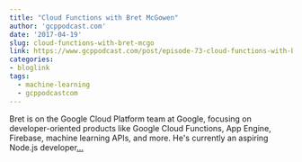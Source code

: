 ```yaml
---
title: "Cloud Functions with Bret McGowen"
author: 'gcppodcast.com'
date: '2017-04-19'
slug: cloud-functions-with-bret-mcgo
link: https://www.gcppodcast.com/post/episode-73-cloud-functions-with-bret-mcgowen/
categories:
- bloglink
tags:
  - machine-learning
  - gcppodcastcom
---
```


Bret is on the Google Cloud Platform team at Google, focusing on developer-oriented products like Google Cloud Functions, App Engine, Firebase, machine learning APIs, and more. He's currently an aspiring Node.js developer[... <i class="fas fa-external-link-alt"></i>](https://www.gcppodcast.com/post/episode-73-cloud-functions-with-bret-mcgowen/)

